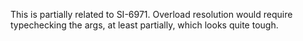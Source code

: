 This is partially related to SI-6971. Overload resolution would require typechecking the args, at least partially, which looks quite tough.
